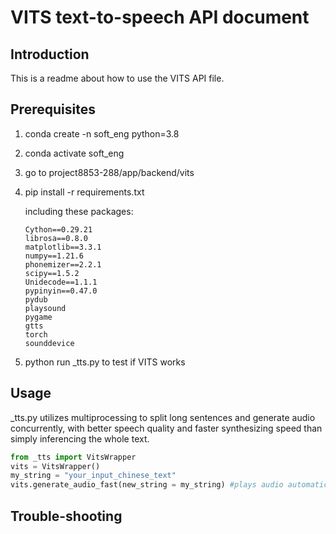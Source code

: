 # VITS text-to-speech API document

## Introduction

This is a readme about how to use the VITS API file.

## Prerequisites 

1. conda create -n soft_eng python=3.8

2. conda activate soft_eng

3. go to project8853-288/app/backend/vits

4. pip install -r requirements.txt 

   including these packages:

   ```
   Cython==0.29.21
   librosa==0.8.0
   matplotlib==3.3.1
   numpy==1.21.6
   phonemizer==2.2.1
   scipy==1.5.2
   Unidecode==1.1.1
   pypinyin==0.47.0
   pydub
   playsound
   pygame
   gtts
   torch
   sounddevice
   ```

5. python run _tts.py to test if VITS works

## Usage

_tts.py utilizes multiprocessing to split long sentences and generate audio concurrently, with better speech quality and faster synthesizing speed than simply inferencing the whole text.

```python
from _tts import VitsWrapper
vits = VitsWrapper()
my_string = "your_input_chinese_text"
vits.generate_audio_fast(new_string = my_string) #plays audio automaticly
```

## Trouble-shooting